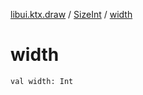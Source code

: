 [libui.ktx.draw](../index.md) / [SizeInt](index.md) / [width](./width.md)

# width

`val width: Int`